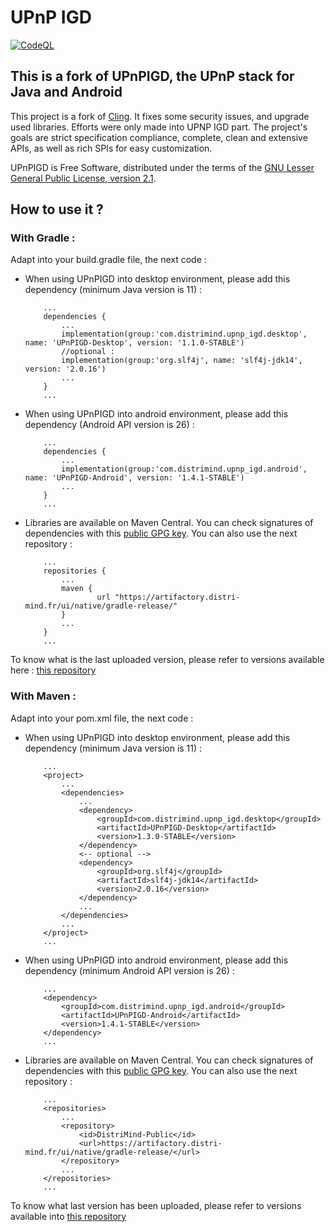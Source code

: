 UPnP IGD
========

[![CodeQL](https://github.com/JasonMahdjoub/UPnPIGD/actions/workflows/codeql-analysis.yml/badge.svg)](https://github.com/JasonMahdjoub/UPnPIGD/actions/workflows/codeql-analysis.yml)

This is a fork of UPnPIGD, the UPnP stack for Java and Android
------------------------------------------------------------

This project is a fork of [Cling](https://github.com/4thline/cling). It fixes some security issues, and upgrade used libraries. Efforts were only made into UPNP IGD part. The project's goals are strict specification compliance, complete, clean and extensive APIs, as well as rich SPIs for easy customization.

UPnPIGD is Free Software, distributed under the terms of the [GNU Lesser General Public License, version 2.1](https://www.gnu.org/licenses/lgpl-2.1.html).

How to use it ?
---------------
### With Gradle :

Adapt into your build.gradle file, the next code :

 - When using UPnPIGD into desktop environment, please add this dependency (minimum Java version is 11) :
    ```
	    ...
	    dependencies {
		    ...
		    implementation(group:'com.distrimind.upnp_igd.desktop', name: 'UPnPIGD-Desktop', version: '1.1.0-STABLE')
		    //optional :
		    implementation(group:'org.slf4j', name: 'slf4j-jdk14', version: '2.0.16')
		    ...
	    }
	    ...
    ```

 - When using UPnPIGD into android environment, please add this dependency (Android API version is 26) :

    ```
	    ...
	    dependencies {
		    ...
		    implementation(group:'com.distrimind.upnp_igd.android', name: 'UPnPIGD-Android', version: '1.4.1-STABLE')
		    ...
	    }
	    ...
    ```

 - Libraries are available on Maven Central. You can check signatures of dependencies with this [public GPG key](key-2023-10-09.pub). You can also use the next repository : 
    ```
        ...
        repositories {
            ...
            maven {
                    url "https://artifactory.distri-mind.fr/ui/native/gradle-release/"
            }
            ...
        }
        ...
    ```

To know what is the last uploaded version, please refer to versions available here : [this repository](https://artifactory.distri-mind.fr/ui/native/DistriMind-Public/com/distrimind/upnp_igd/UPnPIGD-Core/)
### With Maven :
Adapt into your pom.xml file, the next code :
 - When using UPnPIGD into desktop environment, please add this dependency (minimum Java version is 11) :
    ```
        ...
        <project>
            ...
            <dependencies>
                ...
                <dependency>
                    <groupId>com.distrimind.upnp_igd.desktop</groupId>
                    <artifactId>UPnPIGD-Desktop</artifactId>
                    <version>1.3.0-STABLE</version>
                </dependency>
                <-- optional -->
                <dependency>
                    <groupId>org.slf4j</groupId>
                    <artifactId>slf4j-jdk14</artifactId>
                    <version>2.0.16</version>
                </dependency>   
                ...
            </dependencies>
            ...
        </project>
        ...
    ```
   
 - When using UPnPIGD into android environment, please add this dependency (minimum Android API version is 26) :
    ```
        ...
        <dependency>
            <groupId>com.distrimind.upnp_igd.android</groupId>
            <artifactId>UPnPIGD-Android</artifactId>
            <version>1.4.1-STABLE</version>
        </dependency>
        ...
    ```
   
 - Libraries are available on Maven Central. You can check signatures of dependencies with this [public GPG key](key-2023-10-09.pub). You can also use the next repository : 
    ```
        ...
        <repositories>
            ...
            <repository>
                <id>DistriMind-Public</id>
                <url>https://artifactory.distri-mind.fr/ui/native/gradle-release/</url>
            </repository>
            ...
        </repositories>
        ...		
    ```
To know what last version has been uploaded, please refer to versions available into [this repository](https://artifactory.distri-mind.fr/ui/native/DistriMind-Public/com/distrimind/upnp_igd/UPnPIGD-Core/)


